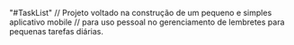 "#TaskList" 
// Projeto voltado na construção de um pequeno e simples aplicativo mobile
// para uso pessoal no gerenciamento de lembretes para pequenas tarefas diárias.

